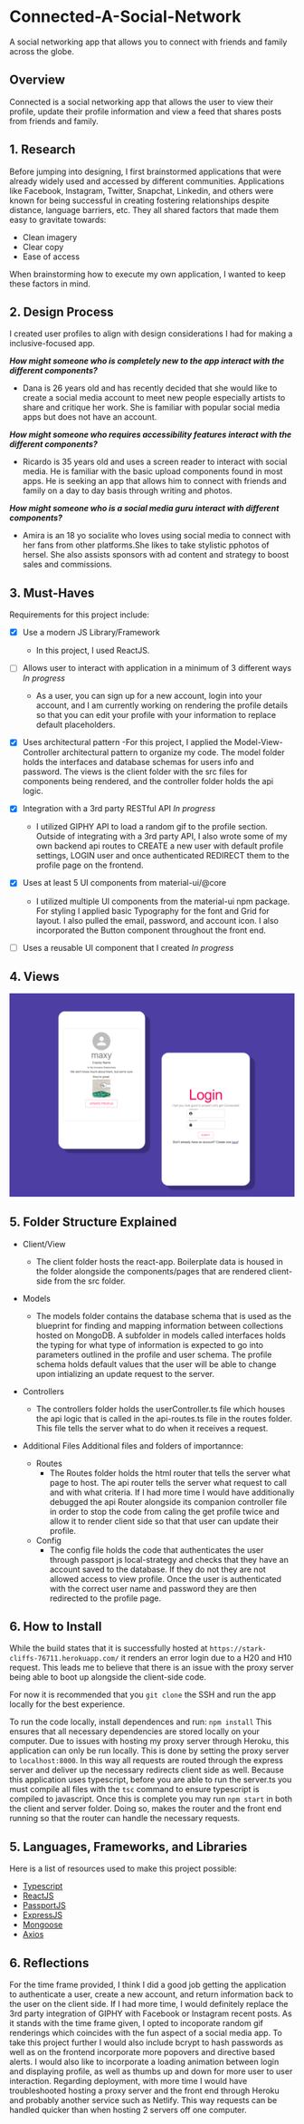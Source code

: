 # Connected-A-Social-Network
A social networking app that allows you to connect with friends and family across the globe.

## Overview 
Connected is a social networking app that allows the user to view their profile, update their profile information and view a feed that shares posts from friends and family.

## 1. Research 
Before jumping into designing, I first brainstormed applications that were already widely used and accessed by different communities. Applications like Facebook, Instagram, Twitter, Snapchat, Linkedin, and others were known for being successful in creating fostering relationships despite distance, language barriers, etc. They all shared factors that made them easy to gravitate towards: 

- Clean imagery
- Clear copy
- Ease of access 

When brainstorming how to execute my own application, I wanted to keep these factors in mind. 

## 2. Design Process 
I created user profiles to align with design considerations I had for making a inclusive-focused app.

***How might someone who is completely new to the app interact with the different components?***
- Dana is 26 years old and has recently decided that she would like to create a social media account to meet new people especially artists to share and critique her work. She is familiar with popular social media apps but does not have an account.

***How might someone who requires accessibility features interact with the different components?***
- Ricardo is 35 years old and uses a screen reader to interact with social media. He is familiar with the basic upload components found in most apps. He is seeking an app that allows him to connect with friends and family on a day to day basis through writing and photos.

***How might someone who is a social media guru interact with different components?***
- Amira is an 18 yo socialite who loves using social media to connect with her fans from other platforms.She likes to take stylistic pphotos of hersel. She also assists sponsors with ad content and strategy to boost sales and commissions.

## 3. Must-Haves 
Requirements for this project include: 
- [x] Use a modern JS Library/Framework
    - In this project, I used ReactJS.

- [ ] Allows user to interact with application in a minimum of 3 different ways *In progress*
    - As a user, you can sign up for a new account, login into your account, and I am currently working on rendering the profile details so that you can edit your profile with your information to replace default placeholders.

- [x] Uses architectural pattern
    -For this project, I applied the Model-View-Controller architectural pattern to organize my code. The model folder holds the interfaces and database schemas for users info and password. The views is the client folder with the src files for components being rendered, and the controller folder holds the api logic.

- [x] Integration with a 3rd party RESTful API *In progress*
    - I utilized GIPHY API to load a random gif to the profile section. Outside of integrating with a 3rd party API, I also wrote some of my own backend api routes to CREATE a new user with default profile settings, LOGIN user and once authenticated REDIRECT them to the profile page on the frontend.

- [x] Uses at least 5 UI components from material-ui/@core 
    - I utilized multiple UI components from the material-ui npm package. For styling I applied basic Typography for the font and Grid for layout. I also pulled the email, password, and account icon. I also incorporated the Button component throughout the front end.

- [ ] Uses a reusable UI  component that I created *In progress*

## 4. Views 
![View of Login and Sign up page](Views.png)

## 5. Folder Structure Explained

- Client/View
    - The client folder hosts the react-app. Boilerplate data is housed in the folder alongside the components/pages that are rendered client-side from the src folder.

- Models
    - The models folder contains the database schema that is used as the blueprint for finding and mapping information between collections hosted on MongoDB. A subfolder in models called interfaces holds the typing for what type of information is expected to go into parameters outlined in the profile and user schema. The profile schema holds default values that the user will be able to change upon intializing an update request to the server.
  
- Controllers 
    - The controllers folder holds the userController.ts file which houses the api logic that is called in the api-routes.ts file in the routes folder. This file tells the server what to do when it receives a request. 

- Additional Files 
Additional files and folders of importannce: 
    - Routes 
        - The Routes folder holds the html router that tells the server what page to host. The api router tells the server what request to call and with what criteria. If I had more time I would have additionally debugged the api Router alongside its companion controller file in order to stop the code from caling the get profile twice and allow it to render client side so that that user can update their profile.       
    - Config
        - The config file holds the code that authenticates the user through passport js local-strategy and checks that they have an account saved to the database. If they do not they are not allowed access to view profile. Once the user is authenticated with the correct user name and password they are then redirected to the profile page.

## 6. How to Install 
While the build states that it is successfully hosted at ```https://stark-cliffs-76711.herokuapp.com/``` it renders an error login due to a H20 and H10 request. This leads me to believe that there is an issue with the proxy server being able to boot up alongside the client-side code.

For now it is recommended that you ```git clone``` the SSH and run the app locally for the best experience.

To run the code locally, install dependences and run: 
```npm install```
This ensures that all necessary dependencies are stored locally on your computer. Due to issues with hosting my proxy server through Heroku, this application can only be run locally. This is done by setting the proxy server to ```localhost:8000```. In this way all requests are routed through the express server and deliver up the necessary redirects client side as well. Because this application uses typescript, before you are able to run the server.ts you must compile all files with the ```tsc``` command to ensure typescript is compiled to javascript. Once this is complete you may run ```npm start``` in both the client and server folder. Doing so, makes the router and the front end running so that the router can handle the necessary requests. 

## 5. Languages, Frameworks, and Libraries 
Here is a list of resources used to make this project possible: 
- [Typescript](https://www.typescriptlang.org/)
- [ReactJS](https://reactjs.org/docs/getting-started.html) 
- [PassportJS](http://www.passportjs.org/) 
- [ExpressJS](https://expressjs.com/)
- [Mongoose](https://mongoosejs.com/)
- [Axios](https://github.com/axios/axios) 

## 6. Reflections 
For the time frame provided, I think I did a good job getting the application to authenticate a user, create a new account, and return information back to the user on the client side. If I had more time, I would definitely replace the 3rd party integration of GIPHY with Facebook or Instagram recent posts. As it stands with the time frame given, I opted to incoporate random gif renderings which coincides with the fun aspect of a social media app. To take this project further I would also include bcrypt to hash passwords as well as on the frontend incorporate more popovers and directive based alerts. I would also like to incorporate a loading animation between login and displaying profile, as well as thumbs up and down for more user to user interaction. Regarding deployment, with more time I would have troubleshooted hosting a proxy server and the front end through Heroku and probably another service such as Netlify. This way requests can be handled quicker than when hosting 2 servers off one computer.
